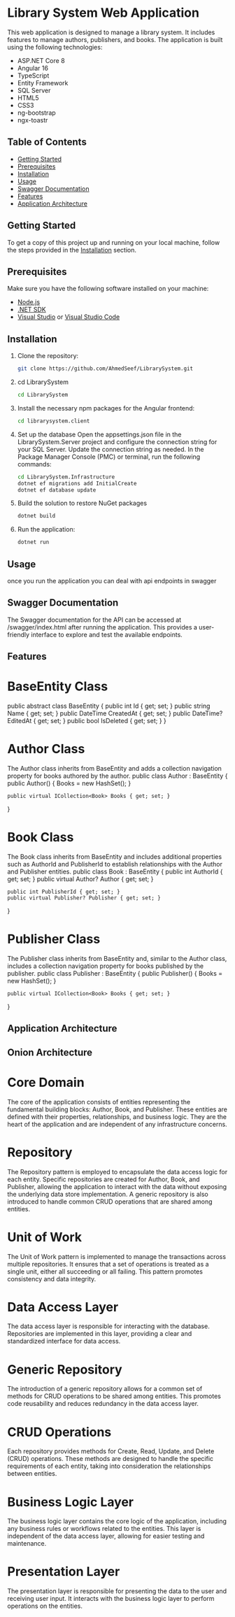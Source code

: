 # Library System Web Application

This web application is designed to manage a library system. It includes features to manage authors, publishers, and books. The application is built using the following technologies:

- ASP.NET Core 8
- Angular 16
- TypeScript
- Entity Framework
- SQL Server
- HTML5
- CSS3
- ng-bootstrap
- ngx-toastr

## Table of Contents

- [Getting Started](#getting-started)
- [Prerequisites](#prerequisites)
- [Installation](#installation)
- [Usage](#usage)
- [Swagger Documentation](#swagger-documentation)
- [Features](#features)
- [Application Architecture ](#ApplicationArchitecture )


## Getting Started

To get a copy of this project up and running on your local machine, follow the steps provided in the [Installation](#installation) section.

## Prerequisites

Make sure you have the following software installed on your machine:

- [Node.js](https://nodejs.org/)
- [.NET SDK](https://dotnet.microsoft.com/download)
- [Visual Studio](https://visualstudio.microsoft.com/) or [Visual Studio Code](https://code.visualstudio.com/)

## Installation

1. Clone the repository:

   ```bash
   git clone https://github.com/AhmedSeef/LibrarySystem.git

2. cd LibrarySystem 
    ```bash
    cd LibrarySystem

3. Install the necessary npm packages for the Angular frontend:
    ```bash
    cd librarysystem.client
4. Set up the database
Open the appsettings.json file in the LibrarySystem.Server project and configure the connection string for your SQL Server.
Update the connection string as needed.
In the Package Manager Console (PMC) or terminal, run the following commands:
    ```bash
    cd LibrarySystem.Infrastructure
    dotnet ef migrations add InitialCreate
    dotnet ef database update

5. Build the solution to restore NuGet packages
    ```bash
    dotnet build

6. Run the application:
    ```bash
    dotnet run

## Usage
once you run the application you can deal with api endpoints in swagger

## Swagger Documentation
The Swagger documentation for the API can be accessed at /swagger/index.html after running the application. This provides a user-friendly interface to explore and test the available endpoints.


## Features

# BaseEntity Class
public abstract class BaseEntity
{
    public int Id { get; set; }
    public string Name { get; set; }
    public DateTime CreatedAt { get; set; }
    public DateTime? EditedAt { get; set; }
    public bool IsDeleted { get; set; }
}


# Author Class
The Author class inherits from BaseEntity and adds a collection navigation property for books authored by the author.
public class Author : BaseEntity
{
    public Author()
    {
        Books = new HashSet<Book>();
    }

    public virtual ICollection<Book> Books { get; set; }
}


# Book Class
The Book class inherits from BaseEntity and includes additional properties such as AuthorId and PublisherId to establish relationships with the Author and Publisher entities.
public class Book : BaseEntity
{
    public int AuthorId { get; set; }
    public virtual Author? Author { get; set; }

    public int PublisherId { get; set; }
    public virtual Publisher? Publisher { get; set; }
}


# Publisher Class
The Publisher class inherits from BaseEntity and, similar to the Author class, includes a collection navigation property for books published by the publisher.
public class Publisher : BaseEntity
{
    public Publisher()
    {
        Books = new HashSet<Book>();
    }

    public virtual ICollection<Book> Books { get; set; }
}


## Application Architecture

## Onion Architecture
# Core Domain
The core of the application consists of entities representing the fundamental building blocks: Author, Book, and Publisher. These entities are defined with their properties, relationships, and business logic. They are the heart of the application and are independent of any infrastructure concerns.

# Repository
The Repository pattern is employed to encapsulate the data access logic for each entity. Specific repositories are created for Author, Book, and Publisher, allowing the application to interact with the data without exposing the underlying data store implementation. A generic repository is also introduced to handle common CRUD operations that are shared among entities.

# Unit of Work
The Unit of Work pattern is implemented to manage the transactions across multiple repositories. It ensures that a set of operations is treated as a single unit, either all succeeding or all failing. This pattern promotes consistency and data integrity.

# Data Access Layer
The data access layer is responsible for interacting with the database. Repositories are implemented in this layer, providing a clear and standardized interface for data access.

# Generic Repository
The introduction of a generic repository allows for a common set of methods for CRUD operations to be shared among entities. This promotes code reusability and reduces redundancy in the data access layer.

# CRUD Operations
Each repository provides methods for Create, Read, Update, and Delete (CRUD) operations. These methods are designed to handle the specific requirements of each entity, taking into consideration the relationships between entities.

# Business Logic Layer
The business logic layer contains the core logic of the application, including any business rules or workflows related to the entities. This layer is independent of the data access layer, allowing for easier testing and maintenance.

# Presentation Layer
The presentation layer is responsible for presenting the data to the user and receiving user input. It interacts with the business logic layer to perform operations on the entities.

   

